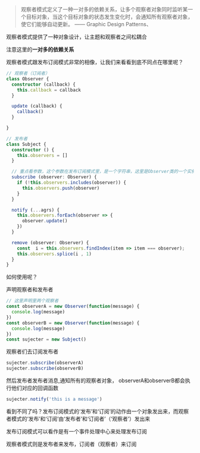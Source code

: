 > 观察者模式定义了一种一对多的依赖关系，让多个观察者对象同时监听某一个目标对象，当这个目标对象的状态发生变化时，会通知所有观察者对象，使它们能够自动更新。 —— Graphic Design Patterns、

观察者模式提供了一种对象设计，让主题和观察者之间松耦合

注意这里的**一对多的依赖关系**



观察者模式跟发布订阅模式非常的相像，让我们来看看到底不同点在哪里呢？

```typescript
// 观察者（订阅者）
class Observer {
  constructor (callback) {
    this.callback = callback
  }

  update (callback) {
    callback()
  }

}

// 发布者
class Subject {
  constructor () {
    this.observers = []
  }

  // 重点看参数，这个参数在发布订阅模式里，是一个字符串，这里是Observer类的一个实例
  subscribe (observer: Observer) {
    if (!this.observers.includes(observer)) {
      this.observers.push(observer)
    }
  }

  notify (...agrs) {
    this.observers.forEach(observer => {
      observer.update()
    })
  }

  remove (observer: Observer) {
    const  i = this.observers.findIndex(item => item === observer);
    this.observers.splice(i , 1)
  }
}
```

如何使用呢？

声明观察者和发布者

```javascript
// 这里声明里两个观察者
const observerA = new Observer(function(message) {
  console.log(message)
})
const observerB = new Observer(function(message) {
  console.log(message)
})
const sujecter = new Subject()
```

观察者们去订阅发布者

```javascript
sujecter.subscribe(observerA)
sujecter.subscribe(observerB)
```
然后发布者发布者消息,通知所有的观察者对象， observerA和observerB都会执行他们对应的回调函数

```javascript
sujecter.notify('this is a message')
```

看到不同了吗？发布订阅模式的‘发布’和‘订阅’的动作由一个对象发出来，而观察者模式的‘发布’和‘订阅’由‘发布者’和‘订阅者’（‘观察者’）发出来

发布订阅模式可以看作是有一个事件处理中心来处理发布订阅

观察者模式则是发布者来发布，订阅者（观察者）来订阅

